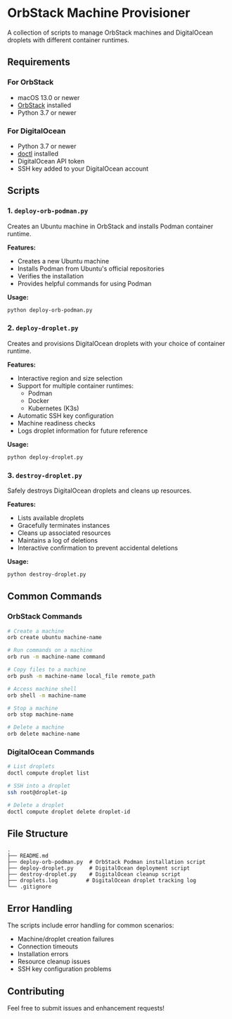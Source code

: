 # OrbStack Machine Provisioner

A collection of scripts to manage OrbStack machines and DigitalOcean droplets with different container runtimes.

## Requirements

### For OrbStack
- macOS 13.0 or newer
- [OrbStack](https://orbstack.dev/download) installed
- Python 3.7 or newer

### For DigitalOcean
- Python 3.7 or newer
- [doctl](https://docs.digitalocean.com/reference/doctl/how-to/install/) installed
- DigitalOcean API token
- SSH key added to your DigitalOcean account

## Scripts

### 1. `deploy-orb-podman.py`

Creates an Ubuntu machine in OrbStack and installs Podman container runtime.

**Features:**
- Creates a new Ubuntu machine
- Installs Podman from Ubuntu's official repositories
- Verifies the installation
- Provides helpful commands for using Podman

**Usage:**
```bash
python deploy-orb-podman.py
```

### 2. `deploy-droplet.py`

Creates and provisions DigitalOcean droplets with your choice of container runtime.

**Features:**
- Interactive region and size selection
- Support for multiple container runtimes:
  - Podman
  - Docker
  - Kubernetes (K3s)
- Automatic SSH key configuration
- Machine readiness checks
- Logs droplet information for future reference

**Usage:**
```bash
python deploy-droplet.py
```

### 3. `destroy-droplet.py`

Safely destroys DigitalOcean droplets and cleans up resources.

**Features:**
- Lists available droplets
- Gracefully terminates instances
- Cleans up associated resources
- Maintains a log of deletions
- Interactive confirmation to prevent accidental deletions

**Usage:**
```bash
python destroy-droplet.py
```

## Common Commands

### OrbStack Commands
```bash
# Create a machine
orb create ubuntu machine-name

# Run commands on a machine
orb run -m machine-name command

# Copy files to a machine
orb push -m machine-name local_file remote_path

# Access machine shell
orb shell -m machine-name

# Stop a machine
orb stop machine-name

# Delete a machine
orb delete machine-name
```

### DigitalOcean Commands
```bash
# List droplets
doctl compute droplet list

# SSH into a droplet
ssh root@droplet-ip

# Delete a droplet
doctl compute droplet delete droplet-id
```

## File Structure

```
.
├── README.md
├── deploy-orb-podman.py  # OrbStack Podman installation script
├── deploy-droplet.py     # DigitalOcean deployment script
├── destroy-droplet.py    # DigitalOcean cleanup script
├── droplets.log         # DigitalOcean droplet tracking log
└── .gitignore
```

## Error Handling

The scripts include error handling for common scenarios:
- Machine/droplet creation failures
- Connection timeouts
- Installation errors
- Resource cleanup issues
- SSH key configuration problems

## Contributing

Feel free to submit issues and enhancement requests!
